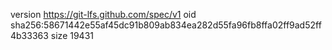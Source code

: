 version https://git-lfs.github.com/spec/v1
oid sha256:58671442e55af45dc91b809ab834ea282d55fa96fb8ffa02ff9ad52ff4b33363
size 19431
